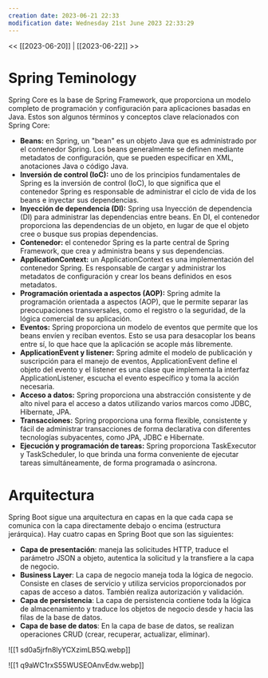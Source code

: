 ```yaml
---
creation date: 2023-06-21 22:33
modification date: Wednesday 21st June 2023 22:33:29
---
```


<< [[2023-06-20]] | [[2023-06-22]] >>

# Spring Teminology

Spring Core es la base de Spring Framework, que proporciona un modelo completo de programación y configuración para aplicaciones basadas en Java.  Estos son algunos términos y conceptos clave relacionados con Spring Core:

- **Beans:** en Spring, un "bean" es un objeto Java que es administrado por el contenedor Spring.  Los beans generalmente se definen mediante metadatos de configuración, que se pueden especificar en XML, anotaciones Java o código Java.
- **Inversión de control (IoC):** uno de los principios fundamentales de Spring es la inversión de control (IoC), lo que significa que el contenedor Spring es responsable de administrar el ciclo de vida de los beans e inyectar sus dependencias.
- **Inyección de dependencia (DI):** Spring usa Inyección de dependencia (DI) para administrar las dependencias entre beans.  En DI, el contenedor proporciona las dependencias de un objeto, en lugar de que el objeto cree o busque sus propias dependencias.
- **Contenedor:** el contenedor Spring es la parte central de Spring Framework, que crea y administra beans y sus dependencias.
- **ApplicationContext:** un ApplicationContext es una implementación del contenedor Spring.  Es responsable de cargar y administrar los metadatos de configuración y crear los beans definidos en esos metadatos.
- **Programación orientada a aspectos (AOP):** Spring admite la programación orientada a aspectos (AOP), que le permite separar las preocupaciones transversales, como el registro o la seguridad, de la lógica comercial de su aplicación.
- **Eventos:** Spring proporciona un modelo de eventos que permite que los beans envíen y reciban eventos.  Esto se usa para desacoplar los beans entre sí, lo que hace que la aplicación se acople más libremente.
- **ApplicationEvent y listener:** Spring admite el modelo de publicación y suscripción para el manejo de eventos, ApplicationEvent define el objeto del evento y el listener es una clase que implementa la interfaz ApplicationListener, escucha el evento específico y toma la acción necesaria.
- **Acceso a datos:** Spring proporciona una abstracción consistente y de alto nivel para el acceso a datos utilizando varios marcos como JDBC, Hibernate, JPA.
- **Transacciones:** Spring proporciona una forma flexible, consistente y fácil de administrar transacciones de forma declarativa con diferentes tecnologías subyacentes, como JPA, JDBC e Hibernate.
- **Ejecución y programación de tareas:** Spring proporciona TaskExecutor y TaskScheduler, lo que brinda una forma conveniente de ejecutar tareas simultáneamente, de forma programada o asíncrona.


# Arquitectura

Spring Boot sigue una arquitectura en capas en la que cada capa se comunica con la capa directamente debajo o encima (estructura jerárquica). Hay cuatro capas en Spring Boot que son las siguientes:

- **Capa de presentación**: maneja las solicitudes HTTP, traduce el parámetro JSON a objeto, autentica la solicitud y la transfiere a la capa de negocio.
- **Business Layer**: La capa de negocio maneja toda la lógica de negocio. Consiste en clases de servicio y utiliza servicios proporcionados por capas de acceso a datos. También realiza autorización y validación.
- **Capa de persistencia**: La capa de persistencia contiene toda la lógica de almacenamiento y traduce los objetos de negocio desde y hacia las filas de la base de datos.
- **Capa de base de datos**: En la capa de base de datos, se realizan operaciones CRUD (crear, recuperar, actualizar, eliminar).

![[1 sd0a5jrfn8lyYCXzimLB5Q.webp]]

![[1 q9aWC1rxS55WUSEOAnvEdw.webp]]



